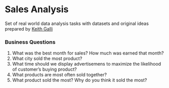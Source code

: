 # Sales Analysis
Set of real world data analysis tasks with datasets and original ideas prepared by [Keith Galli](https://github.com/KeithGalli/Pandas-Data-Science-Tasks)

### Business Questions
1. What was the best month for sales? How much was earned that month?
2. What city sold the most product?
3. What time should we display advertisemens to maximize the likelihood of customer’s buying product?
4. What products are most often sold together?
5. What product sold the most? Why do you think it sold the most?
